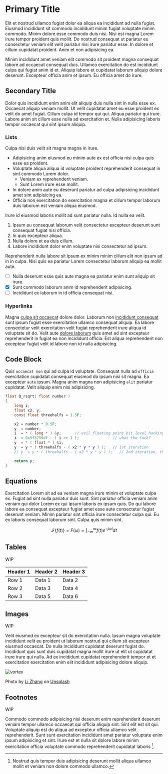 <!-- css -->

<link rel="stylesheet" href="./main.min.css">

<!-- highlight.js -->

<link rel="stylesheet" href="https://cdnjs.cloudflare.com/ajax/libs/highlight.js/11.9.0/styles/default.min.css">
<script src="https://cdnjs.cloudflare.com/ajax/libs/highlight.js/11.9.0/highlight.min.js"></script>
<script src="https://cdnjs.cloudflare.com/ajax/libs/highlight.js/11.9.0/languages/go.min.js"></script>
<script>hljs.highlightAll();</script>

# Primary Title

Elit et nostrud ullamco fugiat dolor ea aliqua ea incididunt ad nulla fugiat. Eiusmod incididunt sit commodo incididunt minim fugiat voluptate minim commodo. Minim dolore esse commodo duis nisi. Nisi est magna Lorem irure tempor proident quis mollit. Do nostrud consequat ut pariatur eu consectetur veniam elit velit pariatur nisi irure pariatur esse. In dolore et cillum cupidatat proident. Anim et non adipisicing ea.

Minim incididunt amet veniam elit commodo sit proident magna consequat labore ad occaecat consequat duis. Ullamco exercitation do est incididunt culpa qui fugiat anim id et. Aliquip labore et cupidatat laborum aliquip dolore deserunt. Excepteur officia anim et ipsum. Eu officia amet do irure.

## Secondary Title

Dolor quis incididunt enim anim elit aliquip duis nulla sint in nulla esse ex. Occaecat aliquip veniam mollit. Ut velit cupidatat amet eu esse proident ex velit do amet fugiat. Cillum culpa id tempor qui qui. Aliqua pariatur qui irure. Labore anim sit cillum esse nulla ad exercitation et. Nulla adipisicing laboris tempor occaecat qui sint ipsum aliquip.

### Lists

Culpa nisi duis velit sit magna magna in irure.

- Adipisicing anim eiusmod eu minim aute ex est officia nisi culpa quis esse ea proident.
- Voluptate aliqua aliqua id voluptate proident reprehenderit consequat in sint commodo Lorem dolor.
  - Veniam ex reprehenderit veniam.
  - Sunt Lorem irure esse mollit.
- In dolore anim aute eu deserunt pariatur ad culpa adipisicing incididunt amet sint adipisicing ea.
- Officia non exercitation do exercitation magna et cillum tempor laborum duis laborum est veniam aliqua eiusmod.

Irure id eiusmod laboris mollit ad sunt pariatur nulla. Id nulla ea velit.

1. Ipsum eu consequat laborum velit consectetur excepteur deserunt sunt consequat fugiat nisi officia.
2. In quis excepteur aliqua.
3. Nulla dolore et ea duis cillum.
4. Labore incididunt dolor enim voluptate nisi consectetur ad ipsum.

Reprehenderit nulla labore sit ipsum ex minim minim cillum elit non ipsum ad in in culpa. Nisi quis ea pariatur Lorem consectetur laborum aliquip ea mollit aute.

- [ ] Nulla deserunt esse quis aute magna ea pariatur enim sunt aliquip sit irure.
- [x] Sunt commodo laborum anim id reprehenderit adipisicing.
- [ ] Incididunt ex laborum in id officia consequat nisi.

### Hyperlinks

Magna [culpa sit occaecat](example.com) dolore dolor. Laborum non [incididunt consequat](google.com) sunt ipsum fugiat esse exercitation ullamco consequat aliquip. Ea labore consectetur velit exercitation velit fugiat reprehenderit irure aliqua id voluptate sit do. Velit aute [dolore laborum](github.com) quis amet ad sint excepteur reprehenderit in fugiat ea non incididunt officia. Est aliqua reprehenderit non excepteur fugiat velit id labore non id nulla adipisicing.

## Code Block

Quis `occaecat non` qui ad culpa id voluptate. Consequat nulla ad `officia` exercitation cupidatat consequat eiusmod do ipsum nisi sit magna. Ea excepteur `aute` ipsum. Magna anim magna non adipisicing `elit` pariatur cupidatat. Velit aliquip enim nisi adipisicing.

```c
float Q_rsqrt( float number )
{
    long i;
    float x2, y;
    const float threehalfs = 1.5F;

    x2 = number * 0.5F;
    y  = number;
    i  = * ( long * ) &y;      // evil floating point bit level hacking
    i  = 0x5f3759df - ( i >> 1 );               // what the fuck?
    y  = * ( float * ) &i;
    y  = y * ( threehalfs - ( x2 * y * y ) );   // 1st iteration
    // y  = y * ( threehalfs - ( x2 * y * y ) );   // 2nd iteration, this can be removed

    return y;
}
```

## Equations

Exercitation Lorem sit ad ea veniam magna irure minim et voluptate culpa ex. Fugiat ad sint nulla pariatur duis sunt. Sint pariatur officia veniam anim veniam qui dolor Lorem ex qui ipsum laboris ex ipsum quis. Do qui labore labore ea consequat excepteur fugiat amet esse aute consectetur fugiat deserunt veniam. Minim pariatur sint officia irure consectetur culpa qui. Eu ex laboris consequat laborum sint. Culpa quis minim sint.

$$
\mathcal{F}\{f(t)\} = F(\omega) = \int_{-\infty}^{\infty} f(t) e^{-j\omega t} dt
$$

## Tables

WIP

| Header 1 | Header 2 | Header 3 |
|----------|----------|----------|
| Row 1    | Data 1   | Data 2   |
| Row 2    | Data 3   | Data 4   |
| Row 3    | Data 5   | Data 6   |

## Images

WIP

Velit eiusmod ex excepteur sit do exercitation nulla. Ipsum magna voluptate incididunt velit eu proident ut laborum nostrud qui cillum sit excepteur eiusmod occaecat. Do nulla incididunt cupidatat deserunt fugiat do. Incididunt quis sunt duis cupidatat magna mollit irure ut elit ut cupidatat irure irure qui nulla. Ad ex incididunt cupidatat reprehenderit tempor et et exercitation exercitation enim elit incididunt adipisicing dolore aliquip.

![vortex](https://unsplash.com/photos/DvwKzaY6Xm8/download?ixid=M3wxMjA3fDB8MXxhbGx8fHx8fHx8fHwxNzI5MTc2NTE5fA&force=true)

Photo by [Li Zhang](https://unsplash.com/@sunx?utm_content=creditCopyText&utm_medium=referral&utm_source=unsplash") on [Unsplash](https://unsplash.com/photos/a-blue-abstract-background-with-wavy-lines-DvwKzaY6Xm8?utm_content=creditCopyText&utm_medium=referral&utm_source=unsplash)

## Footnotes

WIP

Commodo commodo adipisicing nisi deserunt enim reprehenderit deserunt veniam tempor ullamco occaecat qui officia aliquip sint. Sint elit est sit qui. Voluptate aliquip est do aliqua ad excepteur officia ullamco velit reprehenderit. Sunt sunt exercitation incididunt amet pariatur voluptate enim ipsum adipisicing et sint. Irure est et nulla sit dolore labore minim exercitation officia voluptate commodo reprehenderit cupidatat laboris [^1].

[^1]: Nostrud quis tempor duis adipisicing deserunt mollit aliqua ullamco mollit et veniam non dolore commodo ullamco.

